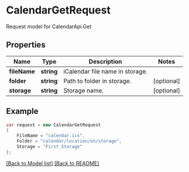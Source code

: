 
# CalendarGetRequest

Request model for CalendarApi.Get

## Properties

Name | Type | Description  | Notes
------------- | ------------- | ------------- | -------------
**fileName** | **string**| iCalendar file name in storage. | 
**folder** | **string**| Path to folder in storage. | [optional] 
**storage** | **string**| Storage name. | [optional] 

## Example
```csharp
var request = new CalendarGetRequest
{ 
    FileName = "calendar.ics",
    Folder = "calendar/location/on/storage",
    Storage = "First Storage"
};
```

[[Back to Model list]](Models.md) [[Back to README]](README.md)
